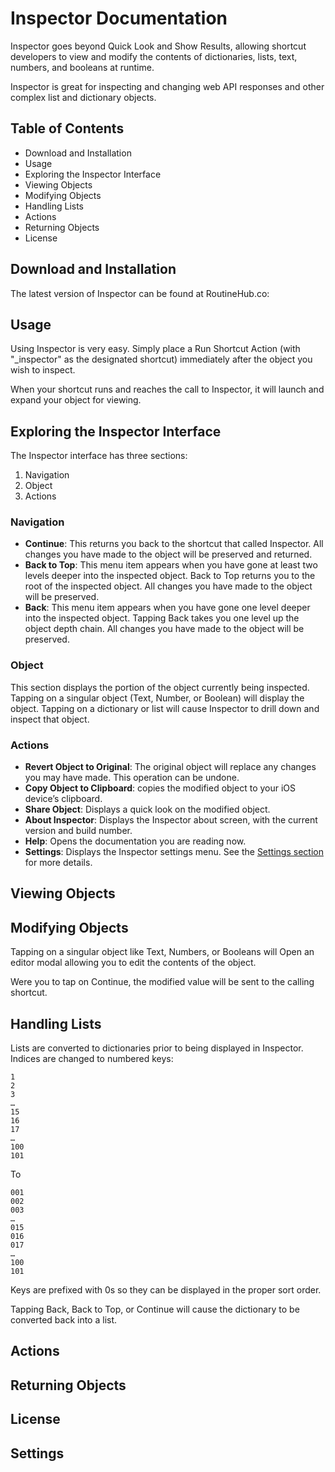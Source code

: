 # Inspector Documentation

Inspector goes beyond Quick Look and Show Results, allowing shortcut developers to view and modify the contents of dictionaries, lists, text, numbers, and booleans at runtime.

Inspector is great for inspecting and changing web API responses and other complex list and dictionary objects. 

## Table of Contents
- Download and Installation 
- Usage
- Exploring the Inspector Interface
- Viewing Objects
- Modifying Objects 
- Handling Lists
- Actions
- Returning Objects
- License

<span id="" class="section-header"></span>
## Download and Installation 
The latest version of Inspector can be found at RoutineHub.co:




<span id="" class="section-header"></span> 
## Usage
Using Inspector is very easy. Simply place a Run Shortcut Action (with "_inspector" as the designated shortcut) immediately after the object you wish to inspect. 

When your shortcut runs and reaches the call to Inspector, it will launch and expand your object for viewing. 

<span id="" class="section-header"></span>
## Exploring the Inspector Interface
The Inspector interface has three sections:

1. Navigation
2. Object
3. Actions

### Navigation

- **Continue**: This returns you back to the shortcut that called Inspector. All changes you have made to the object will be preserved and returned. 
- **Back to Top**: This menu item appears when you have gone at least two levels deeper into the inspected object. Back to Top returns you to the root of the inspected object. All changes you have made to the object will be preserved. 
- **Back**: This menu item appears when you have gone one level deeper into the inspected object. Tapping Back takes you one level up the object depth chain. All changes you have made to the object will be preserved. 

### Object
This section displays the portion of the object currently being inspected. Tapping on a singular object (Text, Number, or Boolean) will display the object. Tapping on a dictionary or list will cause Inspector to drill down and inspect that object. 

### Actions

- **Revert Object to Original**: The original object will replace any changes you may have made. This operation can be undone. 
- **Copy Object to Clipboard**: copies the modified object to your iOS device’s clipboard. 
- **Share Object**: Displays a quick look on the modified object. 
- **About Inspector**: Displays the Inspector about screen, with the current version and build number. 
- **Help**: Opens the documentation you are reading now. 
- **Settings**: Displays the Inspector settings menu. See the [Settings section](#settings) for more details. 

<span id="" class="section-header"></span> 
## Viewing Objects



<span id="" class="section-header"></span> 
## Modifying Objects 
Tapping on a singular object like Text, Numbers, or Booleans will Open an editor modal allowing you to edit the contents of the object.

Were you to tap on Continue, the modified value will be sent to the calling shortcut. 

<span id="" class="section-header"></span> 
## Handling Lists
Lists are converted to dictionaries prior to being displayed in Inspector. Indices are changed to numbered keys:

```
1
2
3
…
15
16
17
…
100
101
```

To

```
001
002
003
…
015
016
017
…
100
101
```

Keys are prefixed with 0s so they can be displayed in the proper sort order. 

Tapping Back, Back to Top, or Continue will cause the  dictionary to be converted back into a list. 

<span id="" class="section-header"></span> 
## Actions

<span id="" class="section-header"></span> 
## Returning Objects

<span id="" class="section-header"></span> 
## License

<span id="" class="section-header"></span> 
## Settings

<span id="" class="section-header"></span> 